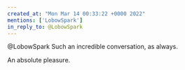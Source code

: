 ```yaml
---
created_at: "Mon Mar 14 00:33:22 +0000 2022"
mentions: ['LobowSpark']
in_reply_to: @LobowSpark
---
```


@LobowSpark Such an incredible conversation, as always. 

An absolute pleasure.